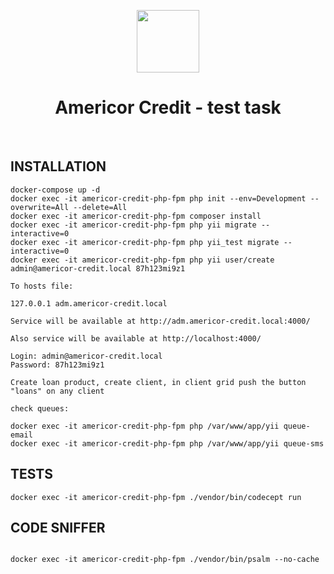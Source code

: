 <p align="center">
    <a href="https://github.com/yiisoft" target="_blank">
        <img src="https://avatars0.githubusercontent.com/u/993323" height="100px" />
    </a>
    <h1 align="center">Americor Credit - test task</h1>
    <br>
</p>



INSTALLATION
------------

```
docker-compose up -d
docker exec -it americor-credit-php-fpm php init --env=Development --overwrite=All --delete=All
docker exec -it americor-credit-php-fpm composer install
docker exec -it americor-credit-php-fpm php yii migrate --interactive=0
docker exec -it americor-credit-php-fpm php yii_test migrate --interactive=0
docker exec -it americor-credit-php-fpm php yii user/create admin@americor-credit.local 87h123mi9z1

To hosts file:

127.0.0.1 adm.americor-credit.local

Service will be available at http://adm.americor-credit.local:4000/

Also service will be available at http://localhost:4000/

Login: admin@americor-credit.local
Password: 87h123mi9z1

Create loan product, create client, in client grid push the button "loans" on any client

check queues:

docker exec -it americor-credit-php-fpm php /var/www/app/yii queue-email
docker exec -it americor-credit-php-fpm php /var/www/app/yii queue-sms

```

TESTS
------------

```
docker exec -it americor-credit-php-fpm ./vendor/bin/codecept run
```

CODE SNIFFER
------------

```

docker exec -it americor-credit-php-fpm ./vendor/bin/psalm --no-cache

```